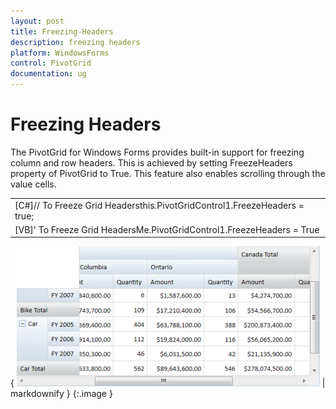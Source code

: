 ```yaml
---
layout: post
title: Freezing-Headers
description: freezing headers
platform: WindowsForms
control: PivotGrid
documentation: ug
---
```


# Freezing Headers

The PivotGrid for Windows Forms provides built-in support for freezing column and row headers. This is achieved by setting FreezeHeaders property of PivotGrid to True. This feature also enables scrolling through the value cells.



<table>
<tr>
<td>
[C#]// To Freeze Grid Headersthis.PivotGridControl1.FreezeHeaders = true;</td></tr>
<tr>
<td>
 [VB]' To Freeze Grid HeadersMe.PivotGridControl1.FreezeHeaders = True</td></tr>
</table>




{ ![](Freezing-Headers_images/Freezing-Headers_img1.png) | markdownify }
{:.image }


